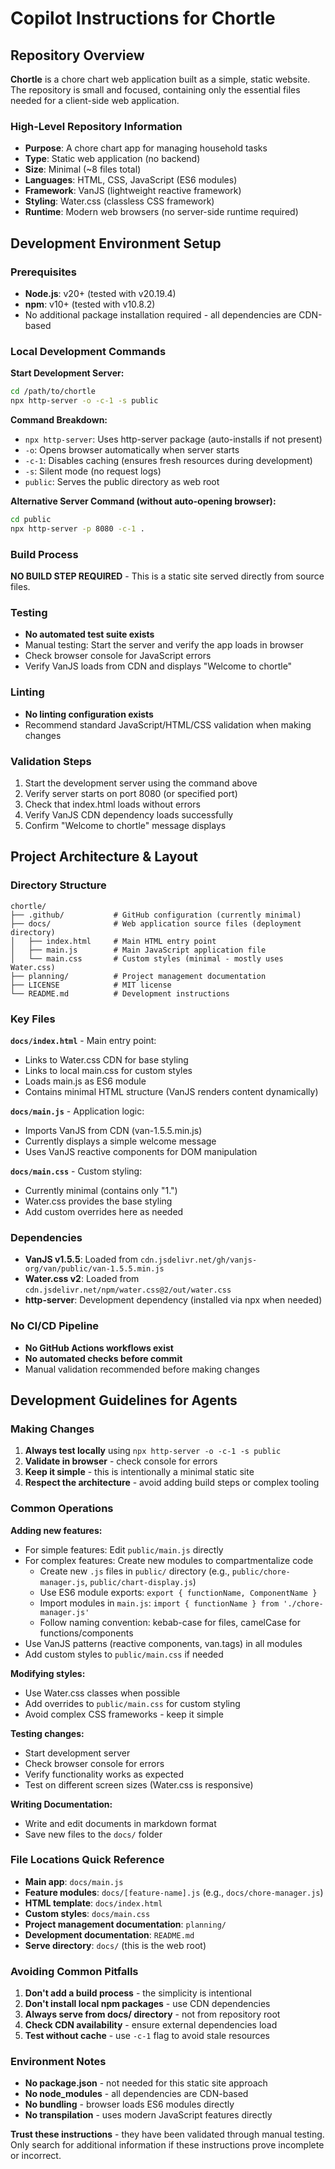 # Copilot Instructions for Chortle

## Repository Overview

**Chortle** is a chore chart web application built as a simple, static website. The repository is small and focused, containing only the essential files needed for a client-side web application.

### High-Level Repository Information
- **Purpose**: A chore chart app for managing household tasks
- **Type**: Static web application (no backend)
- **Size**: Minimal (~8 files total)
- **Languages**: HTML, CSS, JavaScript (ES6 modules)
- **Framework**: VanJS (lightweight reactive framework)
- **Styling**: Water.css (classless CSS framework)
- **Runtime**: Modern web browsers (no server-side runtime required)

## Development Environment Setup

### Prerequisites
- **Node.js**: v20+ (tested with v20.19.4)
- **npm**: v10+ (tested with v10.8.2)
- No additional package installation required - all dependencies are CDN-based

### Local Development Commands

**Start Development Server:**
```bash
cd /path/to/chortle
npx http-server -o -c-1 -s public
```

**Command Breakdown:**
- `npx http-server`: Uses http-server package (auto-installs if not present)
- `-o`: Opens browser automatically when server starts
- `-c-1`: Disables caching (ensures fresh resources during development)
- `-s`: Silent mode (no request logs)
- `public`: Serves the public directory as web root

**Alternative Server Command (without auto-opening browser):**
```bash
cd public
npx http-server -p 8080 -c-1 .
```

### Build Process
**NO BUILD STEP REQUIRED** - This is a static site served directly from source files.

### Testing
- **No automated test suite exists**
- Manual testing: Start the server and verify the app loads in browser
- Check browser console for JavaScript errors
- Verify VanJS loads from CDN and displays "Welcome to chortle"

### Linting
- **No linting configuration exists**
- Recommend standard JavaScript/HTML/CSS validation when making changes

### Validation Steps
1. Start the development server using the command above
2. Verify server starts on port 8080 (or specified port)
3. Check that index.html loads without errors
4. Verify VanJS CDN dependency loads successfully
5. Confirm "Welcome to chortle" message displays

## Project Architecture & Layout

### Directory Structure
```
chortle/
├── .github/           # GitHub configuration (currently minimal)
├── docs/              # Web application source files (deployment directory)
│   ├── index.html     # Main HTML entry point
│   ├── main.js        # Main JavaScript application file
│   └── main.css       # Custom styles (minimal - mostly uses Water.css)
├── planning/          # Project management documentation
├── LICENSE            # MIT license
└── README.md          # Development instructions
```

### Key Files

**`docs/index.html`** - Main entry point:
- Links to Water.css CDN for base styling
- Links to local main.css for custom styles
- Loads main.js as ES6 module
- Contains minimal HTML structure (VanJS renders content dynamically)

**`docs/main.js`** - Application logic:
- Imports VanJS from CDN (van-1.5.5.min.js)
- Currently displays a simple welcome message
- Uses VanJS reactive components for DOM manipulation

**`docs/main.css`** - Custom styling:
- Currently minimal (contains only "1.")
- Water.css provides the base styling
- Add custom overrides here as needed

### Dependencies
- **VanJS v1.5.5**: Loaded from `cdn.jsdelivr.net/gh/vanjs-org/van/public/van-1.5.5.min.js`
- **Water.css v2**: Loaded from `cdn.jsdelivr.net/npm/water.css@2/out/water.css`
- **http-server**: Development dependency (installed via npx when needed)

### No CI/CD Pipeline
- **No GitHub Actions workflows exist**
- **No automated checks before commit**
- Manual validation recommended before making changes

## Development Guidelines for Agents

### Making Changes
1. **Always test locally** using `npx http-server -o -c-1 -s public`
2. **Validate in browser** - check console for errors
3. **Keep it simple** - this is intentionally a minimal static site
4. **Respect the architecture** - avoid adding build steps or complex tooling

### Common Operations

**Adding new features:**
- For simple features: Edit `public/main.js` directly
- For complex features: Create new modules to compartmentalize code
  - Create new `.js` files in `public/` directory (e.g., `public/chore-manager.js`, `public/chart-display.js`)
  - Use ES6 module exports: `export { functionName, ComponentName }`
  - Import modules in `main.js`: `import { functionName } from './chore-manager.js'`
  - Follow naming convention: kebab-case for files, camelCase for functions/components
- Use VanJS patterns (reactive components, van.tags) in all modules
- Add custom styles to `public/main.css` if needed

**Modifying styles:**
- Use Water.css classes when possible
- Add overrides to `public/main.css` for custom styling
- Avoid complex CSS frameworks - keep it simple

**Testing changes:**
- Start development server
- Check browser console for errors
- Verify functionality works as expected
- Test on different screen sizes (Water.css is responsive)

**Writing Documentation:**
- Write and edit documents in markdown format
- Save new files to the `docs/` folder

### File Locations Quick Reference
- **Main app**: `docs/main.js`
- **Feature modules**: `docs/[feature-name].js` (e.g., `docs/chore-manager.js`)
- **HTML template**: `docs/index.html`
- **Custom styles**: `docs/main.css`
- **Project management documentation**: `planning/`
- **Development documentation**: `README.md`
- **Serve directory**: `docs/` (this is the web root)

### Avoiding Common Pitfalls
1. **Don't add a build process** - the simplicity is intentional
2. **Don't install local npm packages** - use CDN dependencies
3. **Always serve from docs/ directory** - not from repository root
4. **Check CDN availability** - ensure external dependencies load
5. **Test without cache** - use `-c-1` flag to avoid stale resources

### Environment Notes
- **No package.json** - not needed for this static site approach
- **No node_modules** - all dependencies are CDN-based
- **No bundling** - browser loads ES6 modules directly
- **No transpilation** - uses modern JavaScript features directly

**Trust these instructions** - they have been validated through manual testing. Only search for additional information if these instructions prove incomplete or incorrect.